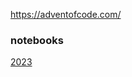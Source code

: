 https://adventofcode.com/

### notebooks
[2023](https://github.com/m4c1ek/adventofcode/blob/main/2023/app.ipynb)